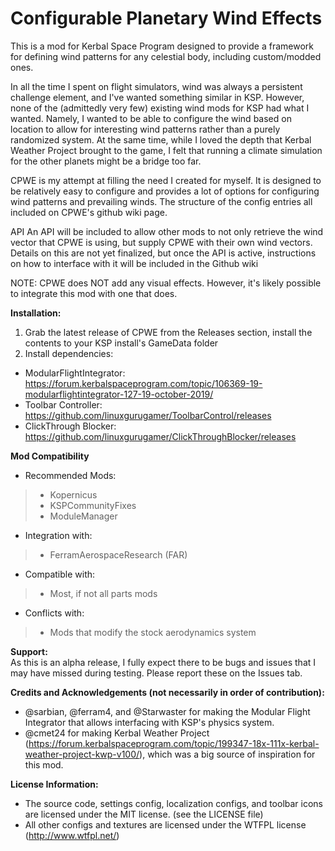 # Configurable Planetary Wind Effects
This is a mod for Kerbal Space Program designed to provide a framework for defining wind patterns for any celestial body, including custom/modded ones. 

In all the time I spent on flight simulators, wind was always a persistent challenge element, and I've wanted something similar in KSP. However, none of the (admittedly very few) existing wind mods for KSP had what I wanted. Namely, I wanted to be able to configure the wind based on location to allow for interesting wind patterns rather than a purely randomized system. At the same time, while I loved the depth that Kerbal Weather Project brought to the game, I felt that running a climate simulation for the other planets might be a bridge too far. 

CPWE is my attempt at filling the need I created for myself. It is designed to be relatively easy to configure and provides a lot of options for configuring wind patterns and prevailing winds. The structure of the config entries all included on CPWE's github wiki page. 

API
An API will be included to allow other mods to not only retrieve the wind vector that CPWE is using, but supply CPWE with their own wind vectors. Details on this are not yet finalized, but once the API is active, instructions on how to interface with it will be included in the Github wiki

NOTE: CPWE does NOT add any visual effects. However, it's likely possible to integrate this mod with one that does.

**Installation:**
1. Grab the latest release of CPWE from the Releases section, install the contents to your KSP install's GameData folder
2. Install dependencies:
- ModularFlightIntegrator: https://forum.kerbalspaceprogram.com/topic/106369-19-modularflightintegrator-127-19-october-2019/
- Toolbar Controller: https://github.com/linuxgurugamer/ToolbarControl/releases
- ClickThrough Blocker: https://github.com/linuxgurugamer/ClickThroughBlocker/releases

**Mod Compatibility**
- Recommended Mods:
> - Kopernicus
> - KSPCommunityFixes
> - ModuleManager 
- Integration with:
> - FerramAerospaceResearch (FAR)
- Compatible with:
> - Most, if not all parts mods
- Conflicts with:
> - Mods that modify the stock aerodynamics system

**Support:**  
As this is an alpha release, I fully expect there to be bugs and issues that I may have missed during testing. Please report these on the Issues tab.

**Credits and Acknowledgements (not necessarily in order of contribution):**
- @sarbian, @ferram4, and @Starwaster for making the Modular Flight Integrator that allows interfacing with KSP's physics system.
- @cmet24 for making Kerbal Weather Project (https://forum.kerbalspaceprogram.com/topic/199347-18x-111x-kerbal-weather-project-kwp-v100/), which was a big source of inspiration for this mod.

**License Information:**
- The source code, settings config, localization configs, and toolbar icons are licensed under the MIT license. (see the LICENSE file)
- All other configs and textures are licensed under the WTFPL license (http://www.wtfpl.net/)
